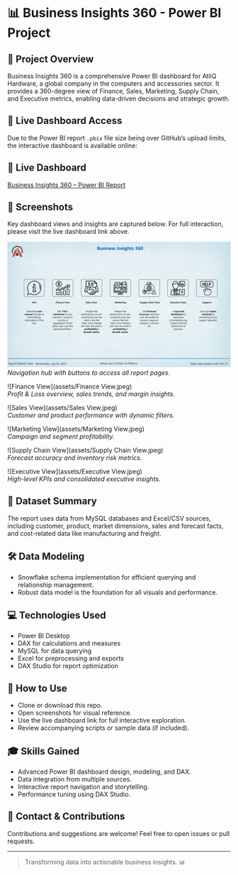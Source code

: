 # 📊 Business Insights 360 - Power BI Project

## 🚀 Project Overview
Business Insights 360 is a comprehensive Power BI dashboard for AtliQ Hardware, a global company in the computers and accessories sector. It provides a 360-degree view of Finance, Sales, Marketing, Supply Chain, and Executive metrics, enabling data-driven decisions and strategic growth.

## 🔗 Live Dashboard Access
Due to the Power BI report `.pbix` file size being over GitHub’s upload limits, the interactive dashboard is available online:

## 🔗 Live Dashboard
[Business Insights 360 – Power BI Report](https://app.powerbi.com/view?r=eyJrIjoiNDY3ZGQ1OWYtNTNlNi00YWEwLTk1N2QtNjk3YjliMjM3MWI0IiwidCI6ImM2ZTU0OWIzLTVmNDUtNDAzMi1hYWU5LWQ0MjQ0ZGM1YjJjNCJ9)

## 📸 Screenshots
Key dashboard views and insights are captured below. For full interaction, please visit the live dashboard link above.

![Home View](assets/Home.jpeg) 
*Navigation hub with buttons to access all report pages.*

![Finance View](assets/Finance View.jpeg)   
*Profit & Loss overview, sales trends, and margin insights.*

![Sales View](assets/Sales View.jpeg)  
*Customer and product performance with dynamic filters.*

![Marketing View](assets/Marketing View.jpeg)   
*Campaign and segment profitability.*

![Supply Chain View](assets/Supply Chain View.jpeg)  
*Forecast accuracy and inventory risk metrics.*

![Executive View](assets/Executive View.jpeg)   
*High-level KPIs and consolidated executive insights.*

## 📂 Dataset Summary
The report uses data from MySQL databases and Excel/CSV sources, including customer, product, market dimensions, sales and forecast facts, and cost-related data like manufacturing and freight.

## 🛠 Data Modeling
- Snowflake schema implementation for efficient querying and relationship management.
- Robust data model is the foundation for all visuals and performance.

## 💻 Technologies Used
- Power BI Desktop
- DAX for calculations and measures
- MySQL for data querying
- Excel for preprocessing and exports
- DAX Studio for report optimization

## 📖 How to Use
- Clone or download this repo.
- Open screenshots for visual reference.
- Use the live dashboard link for full interactive exploration.
- Review accompanying scripts or sample data (if included).

## 🎓 Skills Gained
- Advanced Power BI dashboard design, modeling, and DAX.
- Data integration from multiple sources.
- Interactive report navigation and storytelling.
- Performance tuning using DAX Studio.

## 🤝 Contact & Contributions
Contributions and suggestions are welcome! Feel free to open issues or pull requests.

---

> Transforming data into actionable business insights. 📊
